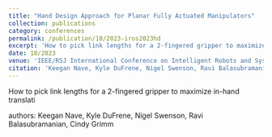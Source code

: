 ```yaml
---
title: "Hand Design Approach for Planar Fully Actuated Manipulators"
collection: publications
category: conferences
permalink: /publication/10/2023-iros2023hd
excerpt: 'How to pick link lengths for a 2-fingered gripper to maximize in-hand translation'
date: 10/2023
venue: 'IEEE/RSJ International Conference on Intelligent Robots and Systems (IROS)'
citation: 'Keegan Nave, Kyle DuFrene, Nigel Swenson, Ravi Balasubramanian, Cindy Grimm'
---
```

How to pick link lengths for a 2-fingered gripper to maximize in-hand translati

authors: Keegan Nave, Kyle DuFrene, Nigel Swenson, Ravi Balasubramanian, Cindy Grimm